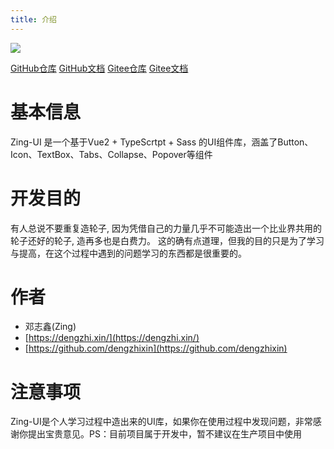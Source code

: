 ```yaml
---
title: 介绍
---
```

<a target="_black" href="https://travis-ci.org/github/dengzhixin/zing-ui"><img src="https://api.travis-ci.org/dengzhixin/zing-ui.svg?branch=vue2"/></a>

[GitHub仓库](https://github.com/dengzhixin/zing-ui/tree/vue2)
[GitHub文档](https://dengzhixin.github.io/zing-ui/guide/introduction.html)
[Gitee仓库](https://gitee.com/dengzhixin/zing-ui)
[Gitee文档](http://dengzhixin.gitee.io/zing-ui/guide/introduction.html)
# 基本信息
Zing-UI 是一个基于Vue2 + TypeScrtpt + Sass 的UI组件库，涵盖了Button、Icon、TextBox、Tabs、Collapse、Popover等组件
# 开发目的
有人总说不要重复造轮子, 因为凭借自己的力量几乎不可能造出一个比业界共用的轮子还好的轮子, 造再多也是白费力。
这的确有点道理，但我的目的只是为了学习与提高，在这个过程中遇到的问题学习的东西都是很重要的。

# 作者
* 邓志鑫(Zing)
* [https://dengzhi.xin/](https://dengzhi.xin/)
* [https://github.com/dengzhixin](https://github.com/dengzhixin)
# 注意事项
Zing-UI是个人学习过程中造出来的UI库，如果你在使用过程中发现问题，非常感谢你提出宝贵意见。PS：目前项目属于开发中，暂不建议在生产项目中使用

